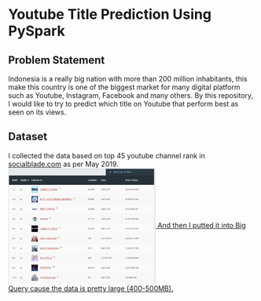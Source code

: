 # Youtube Title Prediction Using PySpark

## Problem Statement
Indonesia is a really big nation with more than 200 million inhabitants, this make this country is one of the biggest market for many digital platform such as Youtube, Instagram, Facebook and many others. By this repository, I would like to try to predict which title on Youtube that perform best as seen on its views.

## Dataset
I collected the data based on top 45 youtube channel rank in [socialblade.com](https://socialblade.com/youtube/top/country/id) as per May 2019. <a href="val_acc"><img src="https://github.com/AnggaPradiktas/YoutubeTitlePrediction-PySpark/blob/master/image/top45socialbladeindo.png" align="center" width="300"> And then I putted it into Big Query cause the data is pretty large (400-500MB).
